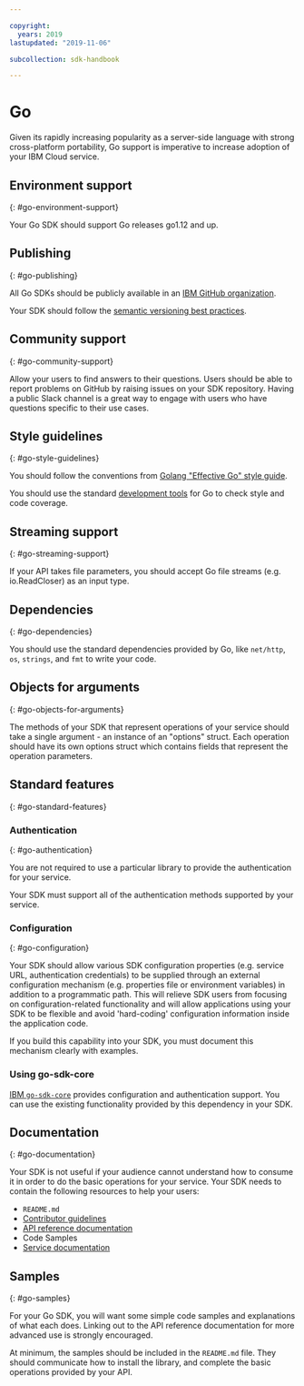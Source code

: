 ```yaml
---

copyright:
  years: 2019
lastupdated: "2019-11-06"

subcollection: sdk-handbook

---
```


# Go

Given its rapidly increasing popularity as a server-side language with strong cross-platform portability, Go support is imperative to increase adoption of your IBM Cloud service.

## Environment support
{: #go-environment-support}

Your Go SDK should support Go releases go1.12 and up.

## Publishing
{: #go-publishing}

All Go SDKs should be publicly available in an [IBM GitHub organization](/docs/sdk-handbook?topic=sdk-handbook-distribution#open-source).

Your SDK should follow the [semantic versioning best practices](/docs/sdk-handbook?topic=sdk-handbook-distribution#semantic-versioning).

## Community support
{: #go-community-support}

Allow your users to find answers to their questions.  Users should be able to report problems on GitHub by raising issues on your SDK repository.  Having a public Slack channel is a great way to engage with users who have questions specific to their use cases.

## Style guidelines
{: #go-style-guidelines}

You should follow the conventions from [Golang "Effective Go" style guide](https://golang.org/doc/effective_go.html).

You should use the standard [development tools](/docs/sdk-handbook?topic=sdk-handbook-developer-tools) for Go to check style and code coverage.

## Streaming support
{: #go-streaming-support}

If your API takes file parameters, you should accept Go file streams (e.g. io.ReadCloser) as an input type.

## Dependencies
{: #go-dependencies}

You should use the standard dependencies provided by Go, like `net/http`, `os`, `strings`, and `fmt` to write your code.

## Objects for arguments
{: #go-objects-for-arguments}

The methods of your SDK that represent operations of your service should take a single argument - an instance of an "options" struct. Each operation should have its own options struct which contains fields that represent the operation parameters.

## Standard features
{: #go-standard-features}

### Authentication
{: #go-authentication}

You are not required to use a particular library to provide the authentication for your service.

Your SDK must support all of the authentication methods supported by your service.

### Configuration
{: #go-configuration}

Your SDK should allow various SDK configuration properties (e.g. service URL, authentication credentials) to be supplied through an external configuration mechanism (e.g. properties file or environment variables) in addition to a programmatic path. This will relieve SDK users from focusing on configuration-related functionality and will allow applications using your SDK to be flexible and avoid 'hard-coding' configuration information inside the application code.

If you build this capability into your SDK, you must document this mechanism clearly with examples.

### Using go-sdk-core

[IBM `go-sdk-core`](https://github.com/IBM/go-sdk-core) provides configuration and authentication support. You can use the existing functionality provided by this dependency in your SDK.


## Documentation
{: #go-documentation}

Your SDK is not useful if your audience cannot understand how to consume it in order to do the basic operations for your service. Your SDK needs to contain the following resources to help your users:

* `README.md`
* [Contributor guidelines](/docs/sdk-handbook?topic=sdk-handbook-documentation#contributor-documentation)
* [API reference documentation](/docs/sdk-handbook?topic=sdk-handbook-documentation#interface-documentation)
* Code Samples
* [Service documentation](/docs/sdk-handbook?topic=sdk-handbook-documentation)

## Samples
{: #go-samples}

For your Go SDK, you will want some simple code samples and explanations of what each does.  Linking out to the API reference documentation for more advanced use is strongly encouraged.

At minimum, the samples should be included in the `README.md` file. They should communicate how to install the library, and complete the basic operations provided by your API.
